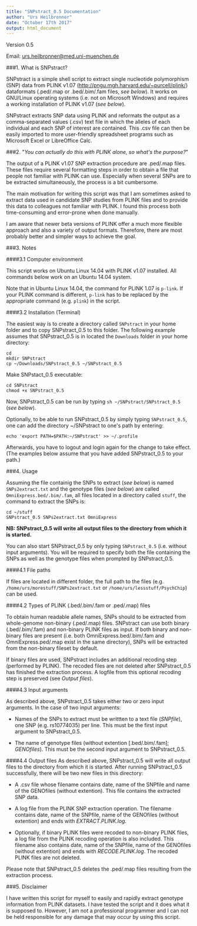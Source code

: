 ```yaml
---
title: "SNPstract_0.5 Documentation"
author: "Urs Heilbronner"
date: "October 17th 2017"
output: html_document
---
```

Version 0.5

Email:      urs.heilbronner@med.uni-muenchen.de


###1. What is SNPstract?

SNPstract is a simple shell script to extract single nucleotide polymorphism (SNP) data from PLINK v1.07 (http://pngu.mgh.harvard.edu/~purcell/plink/) dataformats (.ped/.map or .bed/.bim/.fam files, *see below*). It works on GNU/Linux operating systems (i.e. not on Microsoft Windows) and requires a working installation of PLINK v1.07 (*see below*).

SNPstract extracts SNP data using PLINK and reformats the output as a comma-separated values (.csv) text file in which the alleles of each individual and each SNP of interest are contained. This .csv file can then be easily imported to more user-friendly spreadsheet programs such as Microsoft Excel or LibreOffice Calc. 


###2. "*You can actually do this with PLINK alone, so what's the purpose?*"

The output of a PLINK v1.07 SNP extraction procedure are .ped/.map files. These files require several formatting steps in order to obtain a file that people not familiar with PLINK can use. Especially when several SNPs are to be extracted simultaneously, the process is a bit cumbersome. 

The main motivation for writing this script was that I am sometimes asked to extract data used in candidate SNP studies from PLINK files and to provide this data to colleagues not familiar with PLINK. I found this process both time-consuming and error-prone when done manually. 

I am aware that newer beta versions of PLINK offer a much more flexible approach and also a variety of output formats. Therefore, there are most probably better and simpler ways to achieve the goal. 


###3. Notes

####3.1 Computer environment

This script works on Ubuntu Linux 14.04 with PLINK v1.07 installed. All commands below work on an Ubuntu 14.04 system. 

Note that in Ubuntu Linux 14.04, the command for PLINK 1.07 is `p-link`. If your PLINK command is different, `p-link` has to be replaced by the appropriate command (e.g. `plink`) in the script.

####3.2 Installation (Terminal)

The easiest way is to create a directory called `SNPstract` in your home folder and to copy SNPstract_0.5 to this folder. The following example assumes that SNPstract_0.5 is in located the `Downloads` folder in your home directory:

```
cd
mkdir SNPstract
cp ~/Downloads/SNPstract_0.5 ~/SNPstract_0.5
```

Make SNPstact_0.5 executable:

```
cd SNPstract
chmod +x SNPstract_0.5
```

Now, SNPstract_0.5 can be run by typing `sh ~/SNPstract/SNPstract_0.5` (*see below*).

Optionally, to be able to run SNPstract_0.5 by simply typing `SNPstract_0.5`, one can add the directory ~/SNPstract to one's path by entering:

```
echo 'export PATH=$PATH:~/SNPstract' >> ~/.profile
```

Afterwards, you have to logout and login again for the change to take effect. (The examples below assume that you have added SNPstract_0.5 to your path.)


###4. Usage

Assuming the file containig the SNPs to extract (*see below*) is named `SNPs2extract.txt` and the genotype files (*see below*) are called `OmniExpress.bed/.bim/.fam`, all files located in a directory called `stuff`, the command to extract the SNPs is:

```
cd ~/stuff
SNPstract_0.5 SNPs2extract.txt OmniExpress
```

**NB: SNPstract_0.5 will write all output files to the directory from which it is started.**

You can also start SNPstract_0.5 by only typing `SNPstract_0.5` (i.e. without input arguments). You will be required to specify both the file containing the SNPs as well as the genotype files when prompted by SNPstract_0.5.

####4.1 File paths

If files are located in different folder, the full path to the files (e.g. `/home/urs/morestuff/SNPs2extract.txt` or `/home/urs/lessstuff/PsychChip`) can be used.   

####4.2 Types of PLINK (.bed/.bim/.fam or .ped/.map) files

To obtain human readable allele names, SNPs should to be extracted from whole-genome non-binary (.ped/.map) files. SNPstract can use both binary (.bed/.bim/.fam) and non-binary PLINK files as input. If both binary and non-binary files are present (i.e. both OmniExpress.bed/.bim/.fam and OmniExpress.ped/.map exist in the same directory), SNPs will be extracted from the non-binary fileset by default.

If binary files are used, SNPstract includes an additional recoding step (performed by PLINK). The recoded files are not deleted after SNPstract_0.5 has finished the extraction process. A logfile from this optional recoding step is preserved (see *Output files*).

####4.3 Input arguments

As described above, SNPstract_0.5 takes either two or zero input arguments. In the case of two input arguments:

* Names of the SNPs to extract must be writtten to a text file (*SNPfile*), one SNP (e.g. rs10774035) per line. This must be the first input argument to SNPstract_0.5.

* The name of genotype files (without extention [.bed/.bim/.fam]; *GENOfiles*). This must be the second input argument to SNPstract_0.5.

####4.4 Output files
As described above, SNPstract_0.5 will write all output files to the directory from which it is started. After running SNPstract_0.5 successfully, there will be two new files in this directory:

* A .csv file whose filename contains date, name of the SNPfile and name of the GENOfiles (without extention). This file contains the extracted SNP data.

* A log file from the PLINK SNP extraction operation. The filename contains date, name of the SNPfile, name of the GENOfiles (without extention) and ends with *EXTRACT.PLINK.log*.

* Optionally, if binary PLINK files were recoded to non-binary PLINK files, a log file from the PLINK recoding operation is also included. This filename also contains date, name of the SNPfile, name of the GENOfiles (without extention) and ends with *RECODE.PLINK.log*. The recoded PLINK files are not deleted.

Please note that SNPstract_0.5 deletes the .ped/.map files resulting from the extraction process.


###5. Disclaimer

I have written this script for myself to easily and rapidly extract genotype information from PLINK datasets. I have tested the script and it does what it is supposed to. However, I am not a professional programmer and I can not be held responsible for any damage that may occur by using this script.  
